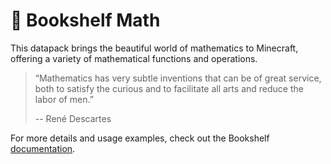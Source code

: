 # 🧮 Bookshelf Math

This datapack brings the beautiful world of mathematics to Minecraft, offering a variety of mathematical functions and operations.

> “Mathematics has very subtle inventions that can be of great service, both to satisfy the curious and to facilitate all arts and reduce the labor of men.”
>
> -- René Descartes

For more details and usage examples, check out the Bookshelf [documentation](https://docs.mcbookshelf.dev/en/latest/modules/math.html).

